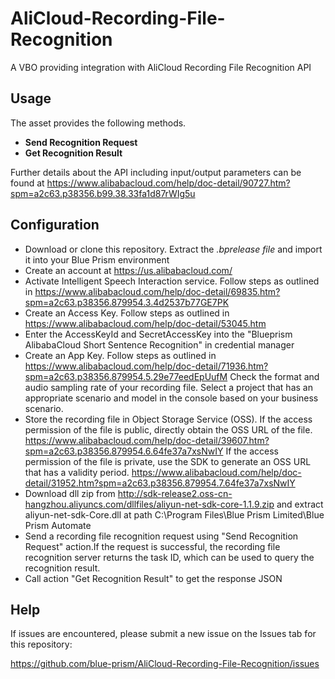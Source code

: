 # AliCloud-Recording-File-Recognition
A VBO providing integration with AliCloud Recording File Recognition API

## Usage
The asset provides the following methods. 

* **Send Recognition Request**
* **Get Recognition Result**

Further details about the API including input/output parameters can be found at <https://www.alibabacloud.com/help/doc-detail/90727.htm?spm=a2c63.p38356.b99.38.33fa1d87rWIg5u>

## Configuration

* Download or clone this repository. Extract the *.bprelease file* and import it into your Blue Prism environment
* Create an account at <https://us.alibabacloud.com/>
* Activate Intelligent Speech Interaction service. Follow steps as outlined in <https://www.alibabacloud.com/help/doc-detail/69835.htm?spm=a2c63.p38356.879954.3.4d2537b77GE7PK>
* Create an Access Key. Follow steps as outlined in <https://www.alibabacloud.com/help/doc-detail/53045.htm>
* Enter the AccessKeyId and SecretAccessKey into the "Blueprism AlibabaCloud Short Sentence Recognition" in credential manager
* Create an App Key. Follow steps as outlined in <https://www.alibabacloud.com/help/doc-detail/71936.htm?spm=a2c63.p38356.879954.5.29e77eedEpUufM> Check the format and audio sampling rate of your recording file. Select a project that has an appropriate scenario and model in the console based on your business scenario.
* Store the recording file in Object Storage Service (OSS). If the access permission of the file is public, directly obtain the OSS URL of the file. <https://www.alibabacloud.com/help/doc-detail/39607.htm?spm=a2c63.p38356.879954.6.64fe37a7xsNwIY> If the access permission of the file is private, use the SDK to generate an OSS URL that has a validity period. <https://www.alibabacloud.com/help/doc-detail/31952.htm?spm=a2c63.p38356.879954.7.64fe37a7xsNwIY>
* Download dll zip from <http://sdk-release2.oss-cn-hangzhou.aliyuncs.com/dllfiles/aliyun-net-sdk-core-1.1.9.zip> and extract aliyun-net-sdk-Core.dll at path C:\Program Files\Blue Prism Limited\Blue Prism Automate
* Send a recording file recognition request using "Send Recognition Request" action.If the request is successful, the recording file recognition server returns the task ID, which can be used to query the recognition result.
* Call action "Get Recognition Result" to get the response JSON


## Help

If issues are encountered, please submit a new issue on the Issues tab for this repository:

https://github.com/blue-prism/AliCloud-Recording-File-Recognition/issues

